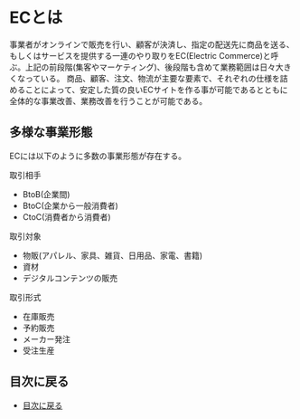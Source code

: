# ECとは
事業者がオンラインで販売を行い、顧客が決済し、指定の配送先に商品を送る、もしくはサービスを提供する一連のやり取りをEC(Electric Commerce)と呼ぶ。上記の前段階(集客やマーケティング)、後段階も含めて業務範囲は日々大きくなっている。
商品、顧客、注文、物流が主要な要素で、それぞれの仕様を詰めることによって、安定した質の良いECサイトを作る事が可能であるとともに全体的な事業改善、業務改善を行うことが可能である。

## 多様な事業形態
ECには以下のように多数の事業形態が存在する。

取引相手
- BtoB(企業間)
- BtoC(企業から一般消費者)
- CtoC(消費者から消費者)

取引対象
- 物販(アパレル、家具、雑貨、日用品、家電、書籍)
- 資材
- デジタルコンテンツの販売

取引形式
- 在庫販売
- 予約販売
- メーカー発注
- 受注生産


## 目次に戻る
- [目次に戻る](https://github.com/commerble/ecspec/blob/master/Readme.md)
